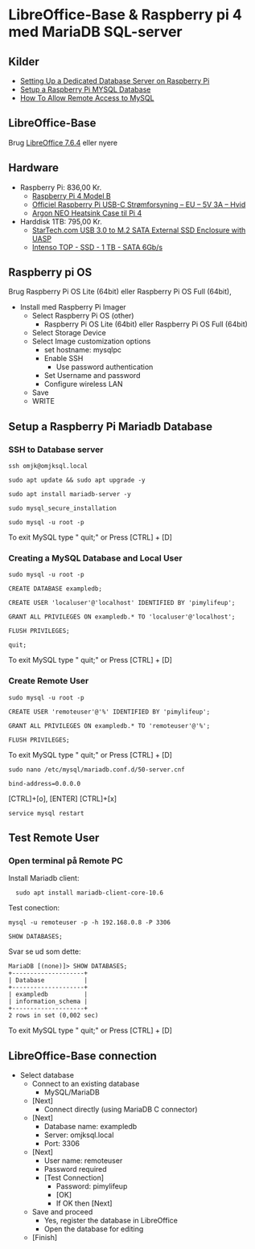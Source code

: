 # LibreOffice-Base & Raspberry pi 4 med MariaDB SQL-server

## Kilder

* [Setting Up a Dedicated Database Server on Raspberry Pi](https://dzone.com/articles/set-up-a-dedicated-database-server-on-raspberry)
* [Setup a Raspberry Pi MYSQL Database](https://pimylifeup.com/raspberry-pi-mysql/)
* [How To Allow Remote Access to MySQL](https://www.digitalocean.com/community/tutorials/how-to-allow-remote-access-to-mysql)

## LibreOffice-Base

Brug [LibreOffice 7.6.4](https://www.libreoffice.org/download/download-libreoffice/) eller nyere

## Hardware

* Raspberry Pi: 836,00 Kr.
  * [Raspberry Pi 4 Model B](https://raspberrypi.dk/produkt/raspberry-pi-4-model-b-4-gb/)
  * [Officiel Raspberry Pi USB-C Strømforsyning – EU – 5V 3A – Hvid](https://raspberrypi.dk/produkt/officiel-raspberry-pi-usb-c-stroemforsyning-eu-5v-3a-hvid/)
  * [Argon NEO Heatsink Case til Pi 4](https://raspberrypi.dk/produkt/argon-neo-heatsink-case-til-pi-4/)
* Harddisk 1TB: 795,00 Kr.
  * [StarTech.com USB 3.0 to M.2 SATA External SSD Enclosure with UASP](https://www.proshop.dk/Harddisk-tilbehoer/StarTechcom-USB-30-to-M2-SATA-External-SSD-Enclosure-with-UASP/2476387)
  * [Intenso TOP - SSD - 1 TB - SATA 6Gb/s](https://www.proshop.dk/?s=Intenso+TOP+-+SSD+-+1+TB+-+SATA+6Gb%2Fs)


## Raspberry pi OS

Brug Raspberry Pi OS Lite (64bit) eller Raspberry Pi OS Full (64bit), 

* Install med Raspberry Pi Imager
  * Select Raspberry Pi OS (other) 
    * Raspberry Pi OS Lite (64bit) eller Raspberry Pi OS Full (64bit)
  * Select Storage Device
  * Select Image customization options
    * set hostname: mysqlpc
    * Enable SSH
      * Use password authentication
    * Set Username and password
    * Configure wireless LAN
  * Save
  * WRITE

## Setup a Raspberry Pi  Mariadb Database

### SSH to Database server

```code
ssh omjk@omjksql.local
```

```code
sudo apt update && sudo apt upgrade -y
```

```code
sudo apt install mariadb-server -y
```

```code
sudo mysql_secure_installation
```

```code
sudo mysql -u root -p
```

To exit MySQL type " quit;" or Press [CTRL] + [D]

### Creating a MySQL Database and Local User

```code
sudo mysql -u root -p
```

```code
CREATE DATABASE exampledb;
```

```code
CREATE USER 'localuser'@'localhost' IDENTIFIED BY 'pimylifeup';
```

```code
GRANT ALL PRIVILEGES ON exampledb.* TO 'localuser'@'localhost';
```

```code
FLUSH PRIVILEGES;
```

```code
quit;
```

To exit MySQL type " quit;" or Press [CTRL] + [D]

### Create Remote User

```code
sudo mysql -u root -p
```

```code
CREATE USER 'remoteuser'@'%' IDENTIFIED BY 'pimylifeup';
```

```code
GRANT ALL PRIVILEGES ON exampledb.* TO 'remoteuser'@'%';
```

```code
FLUSH PRIVILEGES;
```

To exit MySQL type " quit;" or Press [CTRL] + [D]

```code
sudo nano /etc/mysql/mariadb.conf.d/50-server.cnf
```

```code
bind-address=0.0.0.0
```

[CTRL]+[o], [ENTER] [CTRL]+[x]

```code
service mysql restart
```

## Test Remote User

### Open terminal på Remote  PC

Install Mariadb client:

```code
  sudo apt install mariadb-client-core-10.6 
```

Test conection:

```code
mysql -u remoteuser -p -h 192.168.0.8 -P 3306
```

```code
SHOW DATABASES;
```

Svar se ud som dette:

```code
MariaDB [(none)]> SHOW DATABASES;
+--------------------+
| Database           |
+--------------------+
| exampledb          |
| information_schema |
+--------------------+
2 rows in set (0,002 sec)
```

To exit MySQL type " quit;" or Press [CTRL] + [D]

## LibreOffice-Base connection

* Select database
  * Connect to an existing database
    * MySQL/MariaDB
  * [Next]
    * Connect directly (using MariaDB C connector)
  * [Next]
    * Database name: exampledb
    * Server: omjksql.local
    * Port: 3306
  * [Next]
    * User name: remoteuser
    * Password required
    * [Test Connection]
      * Password: pimylifeup
      * [OK]
      * If OK then [Next]
  * Save and proceed
    * Yes, register the database in LibreOffice
    * Open the database for editing
  * [Finish]

